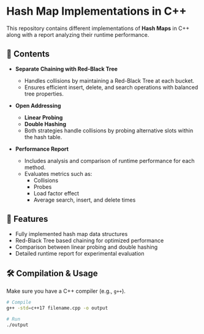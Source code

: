 # Hash Map Implementations in C++

This repository contains different implementations of **Hash Maps** in C++ along with a report analyzing their runtime performance.

## 📂 Contents
- **Separate Chaining with Red-Black Tree**
  - Handles collisions by maintaining a Red-Black Tree at each bucket.
  - Ensures efficient insert, delete, and search operations with balanced tree properties.

- **Open Addressing**
  - **Linear Probing**
  - **Double Hashing**
  - Both strategies handle collisions by probing alternative slots within the hash table.

- **Performance Report**
  - Includes analysis and comparison of runtime performance for each method.
  - Evaluates metrics such as:
    - Collisions
    - Probes
    - Load factor effect
    - Average search, insert, and delete times

## 🚀 Features
- Fully implemented hash map data structures
- Red-Black Tree based chaining for optimized performance
- Comparison between linear probing and double hashing
- Detailed runtime report for experimental evaluation

## 🛠️ Compilation & Usage
Make sure you have a C++ compiler (e.g., `g++`).

```bash
# Compile
g++ -std=c++17 filename.cpp -o output

# Run
./output
